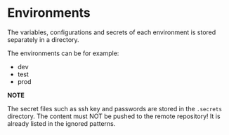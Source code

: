 # Environments

The variables, configurations and secrets of each environment is stored separately in a directory.

The environments can be for example:
 - dev
 - test
 - prod

**NOTE**

The secret files such as ssh key and passwords are stored in the `.secrets` directory.
The content must NOT be pushed to the remote repository!
It is already listed in the ignored patterns.
